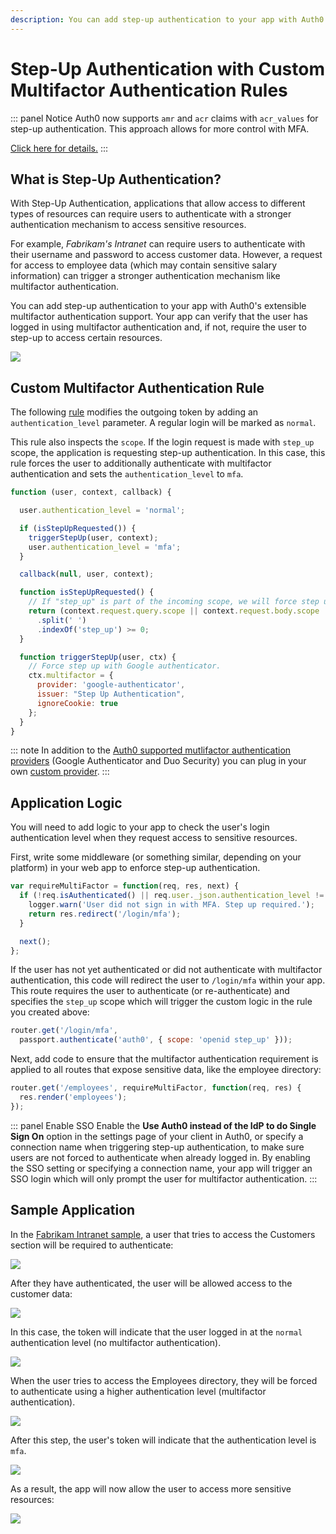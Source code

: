 ```yaml
---
description: You can add step-up authentication to your app with Auth0's extensible multifactor authentication support.
---
```


# Step-Up Authentication with Custom Multifactor Authentication Rules

::: panel Notice
Auth0 now supports `amr` and `acr` claims with `acr_values` for step-up authentication. This approach allows for more control with MFA.

[Click here for details.](/tutorials/step-up-authentication) 
:::

## What is Step-Up Authentication?

With Step-Up Authentication, applications that allow access to different types of resources can require users to authenticate with a stronger authentication mechanism to access sensitive resources.

For example, *Fabrikam's Intranet* can require users to authenticate with their username and password to access customer data. However, a request for access to employee data (which may contain sensitive salary information) can trigger a stronger authentication mechanism like multifactor authentication.

You can add step-up authentication to your app with Auth0's extensible multifactor authentication support. Your app can verify that the user has logged in using multifactor authentication and, if not, require the user to step-up to access certain resources.

![](/media/articles/step-up-authentication/flow.png)

## Custom Multifactor Authentication Rule

The following [rule](/rules) modifies the outgoing token by adding an `authentication_level` parameter. A regular login will be marked as `normal`.

This rule also inspects the `scope`. If the login request is made with `step_up` scope, the application is requesting step-up authentication. In this case, this rule forces the user to additionally authenticate with multifactor authentication and sets the `authentication_level` to `mfa`.

```js
function (user, context, callback) {

  user.authentication_level = 'normal';

  if (isStepUpRequested()) {
    triggerStepUp(user, context);
    user.authentication_level = 'mfa';
  }

  callback(null, user, context);

  function isStepUpRequested() {
    // If "step_up" is part of the incoming scope, we will force step up authn.
    return (context.request.query.scope || context.request.body.scope || '')
      .split(' ')
      .indexOf('step_up') >= 0;
  }

  function triggerStepUp(user, ctx) {
    // Force step up with Google authenticator.
    ctx.multifactor = {
      provider: 'google-authenticator',
      issuer: "Step Up Authentication",
      ignoreCookie: true
    };
  }
}
```

::: note
In addition to the [Auth0 supported mutlifactor authentication providers](/multifactor-authentication#using-auth0s-built-in-support) (Google Authenticator and Duo Security) you can plug in your own [custom provider](/multifactor-authentication#use-a-custom-mfa-service).
:::

## Application Logic

You will need to add logic to your app to check the user's login authentication level when they request access to sensitive resources.

First, write some middleware (or something similar, depending on your platform) in your web app to enforce step-up authentication.

```js
var requireMultiFactor = function(req, res, next) {
  if (!req.isAuthenticated() || req.user._json.authentication_level != 'mfa') {
    logger.warn('User did not sign in with MFA. Step up required.');
    return res.redirect('/login/mfa');
  }

  next();
};
```

If the user has not yet authenticated or did not authenticate with multifactor authentication, this code will redirect the user to `/login/mfa` within your app. This route requires the user to authenticate (or re-authenticate) and specifies the `step_up` scope which will trigger the custom logic in the rule you created above:

```js
router.get('/login/mfa',
  passport.authenticate('auth0', { scope: 'openid step_up' }));
```

Next, add code to ensure that the multifactor authentication requirement is applied to all routes that expose sensitive data, like the employee directory:

```js
router.get('/employees', requireMultiFactor, function(req, res) {
  res.render('employees');
});
```

::: panel Enable SSO
Enable the **Use Auth0 instead of the IdP to do Single Sign On** option in the settings page of your client in Auth0, or specify a connection name when triggering step-up authentication, to make sure users are not forced to authenticate when already logged in. By enabling the SSO setting or specifying a connection name, your app will trigger an SSO login which will only prompt the user for multifactor authentication.
:::

## Sample Application

In the [Fabrikam Intranet sample](https://github.com/auth0/step-up-authentication-sample), a user that tries to access the Customers section will be required to authenticate:

![](/media/articles/step-up-authentication/login-page.png)

After they have authenticated, the user will be allowed access to the customer data:

![](/media/articles/step-up-authentication/customers-page.png)

In this case, the token will indicate that the user logged in at the `normal` authentication level (no multifactor authentication).

![](/media/articles/step-up-authentication/normal-authentication-level.png)

When the user tries to access the Employees directory, they will be forced to authenticate using a higher authentication level (multifactor authentication).

![](/media/articles/step-up-authentication/mfa.png)

After this step, the user's token will indicate that the authentication level is `mfa`.

![](/media/articles/step-up-authentication/mfa-authentication-level.png)

As a result, the app will now allow the user to access more sensitive resources:

![](/media/articles/step-up-authentication/employees-page.png)